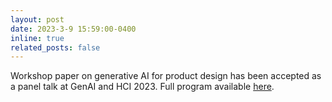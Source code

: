 ```yaml
---
layout: post
date: 2023-3-9 15:59:00-0400
inline: true
related_posts: false
---
```


Workshop paper on generative AI for product design has been accepted as a panel talk at GenAI and HCI 2023. Full program available [here](https://generativeaiandhci.github.io/).
